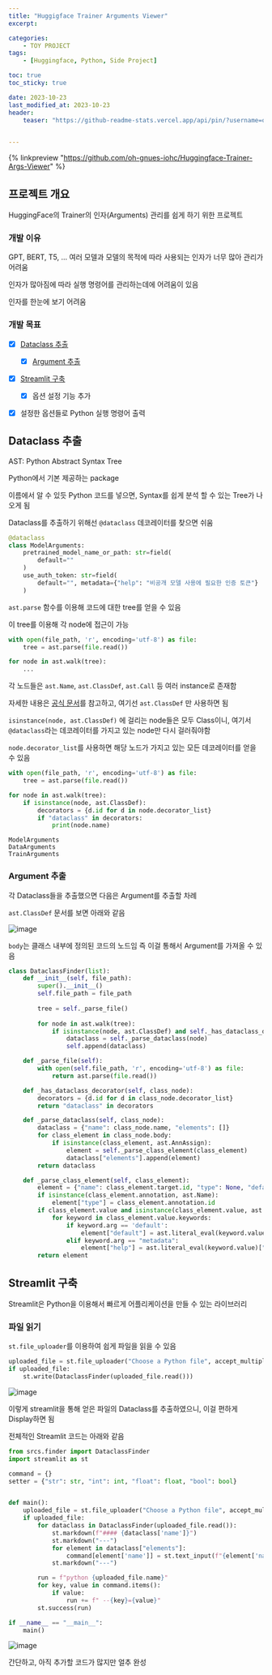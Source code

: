 ```yaml
---
title: "Huggigface Trainer Arguments Viewer"
excerpt:

categories: 
    - TOY PROJECT
tags:
    - [Huggingface, Python, Side Project]

toc: true
toc_sticky: true

date: 2023-10-23
last_modified_at: 2023-10-23
header:
    teaser: "https://github-readme-stats.vercel.app/api/pin/?username=oh-gnues-iohc&repo=Huggingface-Trainer-Args-Viewer"

    
---
```



{% linkpreview "https://github.com/oh-gnues-iohc/Huggingface-Trainer-Args-Viewer" %}


## 프로젝트 개요

HuggingFace의 Trainer의 인자(Arguments) 관리를 쉽게 하기 위한 프로젝트

### 개발 이유

GPT, BERT, T5, ... 여러 모델과 모델의 목적에 따라 사용되는 인자가 너무 많아 관리가 어려움

인자가 많아짐에 따라 실행 명령어를 관리하는데에 어려움이 있음

인자를 한눈에 보기 어려움

### 개발 목표

- [X] [Dataclass 추출](#dataclass-추출)
  - [X] [Argument 추출](#argument-추출)
- [X] [Streamlit 구축](#streamlit-구축)
  - [X] 옵션 설정 기능 추가
- [X] 설정한 옵션들로 Python 실행 명령어 출력



## Dataclass 추출

AST: Python Abstract Syntax Tree

Python에서 기본 제공하는 package

이름에서 알 수 있듯 Python 코드를 넣으면, Syntax를 쉽게 분석 할 수 있는 Tree가 나오게 됨

Dataclass를 추출하기 위해선 `@dataclass` 데코레이터를 찾으면 쉬움

```python
@dataclass
class ModelArguments:
    pretrained_model_name_or_path: str=field(
        default=""
    )
    use_auth_token: str=field(
        default="", metadata={"help": "비공개 모델 사용에 필요한 인증 토큰"}
    )
```

`ast.parse` 함수를 이용해 코드에 대한 tree를 얻을 수 있음

이 tree를 이용해 각 node에 접근이 가능

```python
with open(file_path, 'r', encoding='utf-8') as file:
    tree = ast.parse(file.read())

for node in ast.walk(tree):
    ...
```

각 노드들은 `ast.Name`, `ast.ClassDef`, `ast.Call` 등 여러 instance로 존재함

자세한 내용은 [공식 문서](https://docs.python.org/3/library/ast.html)를 참고하고, 여기선 `ast.ClassDef` 만 사용하면 됨

`isinstance(node, ast.ClassDef)` 에 걸리는 node들은 모두 Class이니, 여기서 `@dataclass`라는 데코레이터를 가지고 있는 node만 다시 걸러줘야함

`node.decorator_list`를 사용하면 해당 노드가 가지고 있는 모든 데코레이터를 얻을 수 있음

```python
with open(file_path, 'r', encoding='utf-8') as file:
    tree = ast.parse(file.read())

for node in ast.walk(tree):
    if isinstance(node, ast.ClassDef):
        decorators = {d.id for d in node.decorator_list}
        if "dataclass" in decorators:
            print(node.name)
```

```
ModelArguments
DataArguments
TrainArguments
```

### Argument 추출

각 Dataclass들을 추출했으면 다음은 Argument를 추출할 차례

`ast.ClassDef` 문서를 보면 아래와 같음

![image](https://github.com/oh-gnues-iohc/oh-gnues-iohc.github.io/assets/79557937/f56f2424-06a5-43d4-b00b-ab0c83dd9735)

`body`는 클래스 내부에 정의된 코드의 노드임 즉 이걸 통해서 Argument를 가져올 수 있음

```python
class DataclassFinder(list):
    def __init__(self, file_path):
        super().__init__()
        self.file_path = file_path
        
        tree = self._parse_file()
        
        for node in ast.walk(tree):
            if isinstance(node, ast.ClassDef) and self._has_dataclass_decorator(node):
                dataclass = self._parse_dataclass(node)
                self.append(dataclass)

    def _parse_file(self):
        with open(self.file_path, 'r', encoding='utf-8') as file:
            return ast.parse(file.read())

    def _has_dataclass_decorator(self, class_node):
        decorators = {d.id for d in class_node.decorator_list}
        return "dataclass" in decorators

    def _parse_dataclass(self, class_node):
        dataclass = {"name": class_node.name, "elements": []}
        for class_element in class_node.body:
            if isinstance(class_element, ast.AnnAssign):
                element = self._parse_class_element(class_element)
                dataclass["elements"].append(element)
        return dataclass

    def _parse_class_element(self, class_element):
        element = {"name": class_element.target.id, "type": None, "default": None, "help": None}
        if isinstance(class_element.annotation, ast.Name):
            element["type"] = class_element.annotation.id
        if class_element.value and isinstance(class_element.value, ast.Call):
            for keyword in class_element.value.keywords:
                if keyword.arg == 'default':
                    element["default"] = ast.literal_eval(keyword.value)
                elif keyword.arg == "metadata":
                    element["help"] = ast.literal_eval(keyword.value)["help"]
        return element

```

## Streamlit 구축

Streamlit은 Python을 이용해서 빠르게 어플리케이션을 만들 수 있는 라이브러리

### 파일 읽기

`st.file_uploader`를 이용하여 쉽게 파일을 읽을 수 있음

```python
uploaded_file = st.file_uploader("Choose a Python file", accept_multiple_files=False)
if uploaded_file:
    st.write(DataclassFinder(uploaded_file.read()))
```

![image](https://github.com/oh-gnues-iohc/oh-gnues-iohc.github.io/assets/79557937/c85963fb-dbba-4a0f-a2a7-7f82913a74f0)

이렇게 streamlit을 통해 얻은 파일의 Dataclass를 추출하였으니, 이걸 편하게 Display하면 됨

전체적인 Streamlit 코드는 아래와 같음

```python
from srcs.finder import DataclassFinder
import streamlit as st

command = {}
setter = {"str": str, "int": int, "float": float, "bool": bool}


def main():
    uploaded_file = st.file_uploader("Choose a Python file", accept_multiple_files=False)
    if uploaded_file:
        for dataclass in DataclassFinder(uploaded_file.read()):
            st.markdown(f"#### {dataclass['name']}")
            st.markdown("---")
            for element in dataclass["elements"]:
                command[element['name']] = st.text_input(f"{element['name']}: ", f"{element['default'] if element['default'] else ''}", help=f"type: {element['type']}\n\n{element['help'] if element['help'] else ''}")
            st.markdown("---")

        run = f"python {uploaded_file.name}"
        for key, value in command.items():
            if value:
                run += f" --{key}={value}"
        st.success(run)

if __name__ == "__main__":
    main()
```
![image](https://github.com/oh-gnues-iohc/oh-gnues-iohc.github.io/assets/79557937/656cf16f-128d-4bc4-9609-9d46cd6ed5ea)

간단하고, 아직 추가할 코드가 많지만 얼추 완성